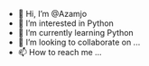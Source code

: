 - 👋 Hi, I’m @Azamjo
- 👀 I’m interested in Python
- 🌱 I’m currently learning Python
- 💞️ I’m looking to collaborate on ...
- 📫 How to reach me ...

<!---
Azamjo/Azamjo is a ✨ special ✨ repository because its `README.md` (this file) appears on your GitHub profile.
You can click the Preview link to take a look at your changes.
--->
